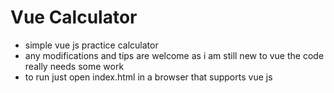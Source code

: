 # Vue Calculator
* simple vue js practice calculator 
* any modifications and tips are welcome as i am still new to vue the code really needs some work
* to run just open index.html in a browser that supports vue js
